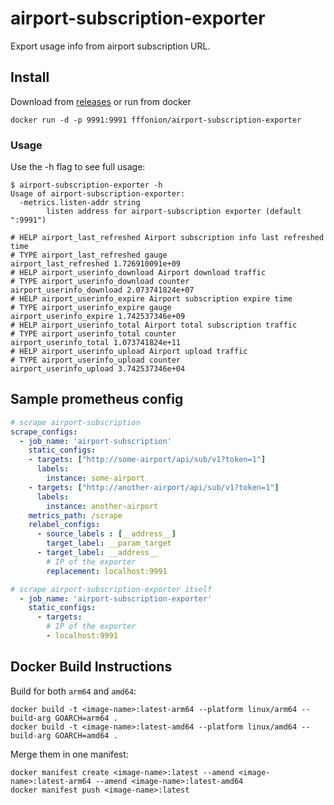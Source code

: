 # airport-subscription-exporter

Export usage info from airport subscription URL.

## Install

Download from [releases](https://github.com/fffonion/airport-subscription-exporter/releases) or run from docker

```
docker run -d -p 9991:9991 fffonion/airport-subscription-exporter
```

### Usage
Use the -h flag to see full usage:

```
$ airport-subscription-exporter -h
Usage of airport-subscription-exporter:
  -metrics.listen-addr string
        listen address for airport-subscription exporter (default ":9991")
```

```
# HELP airport_last_refreshed Airport subscription info last refreshed time
# TYPE airport_last_refreshed gauge
airport_last_refreshed 1.726910091e+09
# HELP airport_userinfo_download Airport download traffic
# TYPE airport_userinfo_download counter
airport_userinfo_download 2.073741824e+07
# HELP airport_userinfo_expire Airport subscription expire time
# TYPE airport_userinfo_expire gauge
airport_userinfo_expire 1.742537346e+09
# HELP airport_userinfo_total Airport total subscription traffic
# TYPE airport_userinfo_total counter
airport_userinfo_total 1.073741824e+11
# HELP airport_userinfo_upload Airport upload traffic
# TYPE airport_userinfo_upload counter
airport_userinfo_upload 3.742537346e+04
```

## Sample prometheus config

```yaml
# scrape airport-subscription 
scrape_configs:
  - job_name: 'airport-subscription'
    static_configs:
    - targets: ["http://some-airport/api/sub/v1?token=1"]
      labels:
        instance: some-airport
    - targets: ["http://another-airport/api/sub/v1?token=1"]
      labels:
        instance: another-airport
    metrics_path: /scrape
    relabel_configs:
      - source_labels : [__address__]
        target_label: __param_target
      - target_label: __address__
        # IP of the exporter
        replacement: localhost:9991

# scrape airport-subscription-exporter itself
  - job_name: 'airport-subscription-exporter'
    static_configs:
      - targets:
        # IP of the exporter
        - localhost:9991
```

## Docker Build Instructions

Build for both `arm64` and `amd64`:
```
docker build -t <image-name>:latest-arm64 --platform linux/arm64 --build-arg GOARCH=arm64 .
docker build -t <image-name>:latest-amd64 --platform linux/amd64 --build-arg GOARCH=amd64 .
```

Merge them in one manifest:
```
docker manifest create <image-name>:latest --amend <image-name>:latest-arm64 --amend <image-name>:latest-amd64
docker manifest push <image-name>:latest
```
